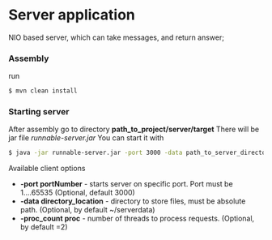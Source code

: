 # Server application

NIO based server, which can take messages, and return answer;

### Assembly
run
```sh
$ mvn clean install
```
### Starting server
After assembly go to directory  **path_to_project/server/target**
There will be jar file *runnable-server.jar*
You can start it with 
```sh
$ java -jar runnable-server.jar -port 3000 -data path_to_server_directory -proc_count proc
```
Available client options
- **-port portNumber** - starts server on specific port. Port must be 1....65535 (Optional, default 3000)
- **-data directory_location** - directory to store files, must be absolute path. (Optional, by default ~/serverdata)
- **-proc_count proc** - number of threads to process requests. (Optional, by default =2)